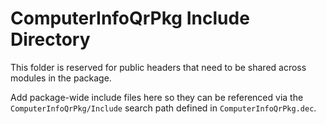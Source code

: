 # ComputerInfoQrPkg Include Directory

This folder is reserved for public headers that need to be shared across modules in the package.

Add package-wide include files here so they can be referenced via the `ComputerInfoQrPkg/Include` search path defined in `ComputerInfoQrPkg.dec`.
